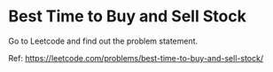 # Best Time to Buy and Sell Stock

Go to Leetcode and find out the problem statement.

Ref: https://leetcode.com/problems/best-time-to-buy-and-sell-stock/
